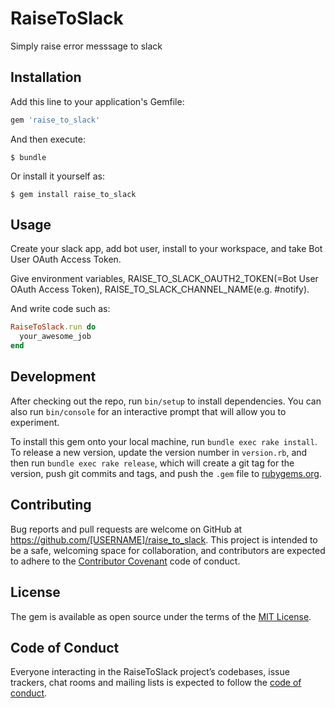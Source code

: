 # RaiseToSlack

Simply raise error messsage to slack

## Installation

Add this line to your application's Gemfile:

```ruby
gem 'raise_to_slack'
```

And then execute:

    $ bundle

Or install it yourself as:

    $ gem install raise_to_slack

## Usage

Create your slack app, add bot user, install to your workspace, and take Bot User OAuth Access Token.

Give environment variables, RAISE_TO_SLACK_OAUTH2_TOKEN(=Bot User OAuth Access Token), RAISE_TO_SLACK_CHANNEL_NAME(e.g. #notify).

And write code such as:

```ruby
RaiseToSlack.run do
  your_awesome_job
end
```

## Development

After checking out the repo, run `bin/setup` to install dependencies. You can also run `bin/console` for an interactive prompt that will allow you to experiment.

To install this gem onto your local machine, run `bundle exec rake install`. To release a new version, update the version number in `version.rb`, and then run `bundle exec rake release`, which will create a git tag for the version, push git commits and tags, and push the `.gem` file to [rubygems.org](https://rubygems.org).

## Contributing

Bug reports and pull requests are welcome on GitHub at https://github.com/[USERNAME]/raise_to_slack. This project is intended to be a safe, welcoming space for collaboration, and contributors are expected to adhere to the [Contributor Covenant](http://contributor-covenant.org) code of conduct.

## License

The gem is available as open source under the terms of the [MIT License](https://opensource.org/licenses/MIT).

## Code of Conduct

Everyone interacting in the RaiseToSlack project’s codebases, issue trackers, chat rooms and mailing lists is expected to follow the [code of conduct](https://github.com/[USERNAME]/raise_to_slack/blob/master/CODE_OF_CONDUCT.md).
